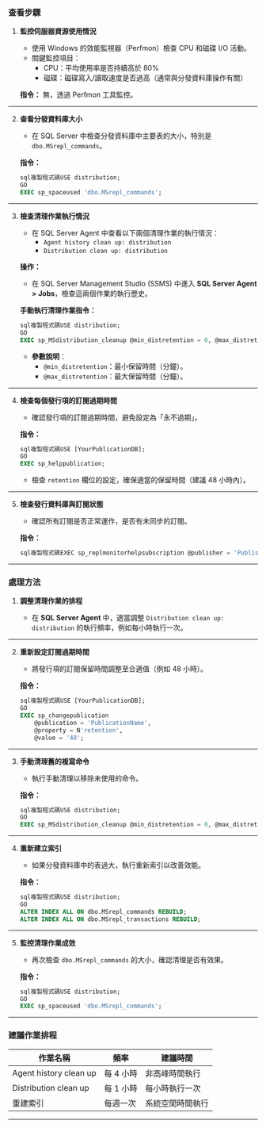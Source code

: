 
### **查看步驟**

1. **監控伺服器資源使用情況**

   * 使用 Windows 的效能監視器（Perfmon）檢查 CPU 和磁碟 I/O 活動。
   * 關鍵監控項目：
     * CPU：平均使用率是否持續高於 80%
     * 磁碟：磁碟寫入/讀取速度是否過高（通常與分發資料庫操作有關）

   **指令：** 無，透過 Perfmon 工具監控。

---

2. **查看分發資料庫大小**

   * 在 SQL Server 中檢查分發資料庫中主要表的大小，特別是 `dbo.MSrepl_commands`。

   **指令：**

   ```sql
   sql複製程式碼USE distribution;
   GO
   EXEC sp_spaceused 'dbo.MSrepl_commands';
   ```

---

3. **檢查清理作業執行情況**

   * 在 SQL Server Agent 中查看以下兩個清理作業的執行情況：
     * `Agent history clean up: distribution`
     * `Distribution clean up: distribution`

   **操作：**

   * 在 SQL Server Management Studio (SSMS) 中進入 **SQL Server Agent > Jobs**，檢查這兩個作業的執行歷史。

   **手動執行清理作業指令：**

   ```sql
   sql複製程式碼USE distribution;
   GO
   EXEC sp_MSdistribution_cleanup @min_distretention = 0, @max_distretention = 48;
   ```

   * **參數說明**：
     * `@min_distretention`：最小保留時間（分鐘）。
     * `@max_distretention`：最大保留時間（分鐘）。

---

4. **檢查每個發行項的訂閱過期時間**

   * 確認發行項的訂閱過期時間，避免設定為「永不過期」。

   **指令：**

   ```sql
   sql複製程式碼USE [YourPublicationDB];
   GO
   EXEC sp_helppublication;
   ```

   * 檢查 `retention` 欄位的設定，確保適當的保留時間（建議 48 小時內）。

---

5. **檢查發行資料庫與訂閱狀態**

   * 確認所有訂閱是否正常運作，是否有未同步的訂閱。

   **指令：**

   ```sql
   sql複製程式碼EXEC sp_replmonitorhelpsubscription @publisher = 'PublisherName', @publication = 'PublicationName';
   ```

---

### **處理方法**

1. **調整清理作業的排程**

   * 在 **SQL Server Agent** 中，適當調整 `Distribution clean up: distribution` 的執行頻率，例如每小時執行一次。

---

2. **重新設定訂閱過期時間**

   * 將發行項的訂閱保留時間調整至合適值（例如 48 小時）。

   **指令：**

   ```sql
   sql複製程式碼USE [YourPublicationDB];
   GO
   EXEC sp_changepublication
       @publication = 'PublicationName',
       @property = N'retention',
       @value = '48';
   ```

---

3. **手動清理舊的複寫命令**

   * 執行手動清理以移除未使用的命令。

   **指令：**

   ```sql
   sql複製程式碼USE distribution;
   GO
   EXEC sp_MSdistribution_cleanup @min_distretention = 0, @max_distretention = 48;
   ```

---

4. **重新建立索引**

   * 如果分發資料庫中的表過大，執行重新索引以改善效能。

   **指令：**

   ```sql
   sql複製程式碼USE distribution;
   GO
   ALTER INDEX ALL ON dbo.MSrepl_commands REBUILD;
   ALTER INDEX ALL ON dbo.MSrepl_transactions REBUILD;
   ```

---

5. **監控清理作業成效**

   * 再次檢查 `dbo.MSrepl_commands` 的大小，確認清理是否有效果。

   **指令：**

   ```sql
   sql複製程式碼USE distribution;
   GO
   EXEC sp_spaceused 'dbo.MSrepl_commands';
   ```

---

### **建議作業排程**

|作業名稱|頻率|建議時間|
|---|---|---|
|Agent history clean up|每 4 小時|非高峰時間執行|
|Distribution clean up|每 1 小時|每小時執行一次|
|重建索引|每週一次|系統空閒時間執行|

---
